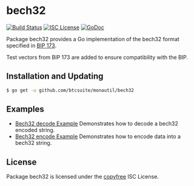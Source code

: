bech32
==========

[![Build Status](http://img.shields.io/travis/btcsuite/monautil.svg)](https://travis-ci.org/btcsuite/monautil)
[![ISC License](http://img.shields.io/badge/license-ISC-blue.svg)](http://copyfree.org)
[![GoDoc](https://godoc.org/github.com/btcsuite/monautil/bech32?status.png)](http://godoc.org/github.com/btcsuite/monautil/bech32)

Package bech32 provides a Go implementation of the bech32 format specified in
[BIP 173](https://github.com/monacoin/bips/blob/master/bip-0173.mediawiki).

Test vectors from BIP 173 are added to ensure compatibility with the BIP.

## Installation and Updating

```bash
$ go get -u github.com/btcsuite/monautil/bech32
```

## Examples

* [Bech32 decode Example](http://godoc.org/github.com/btcsuite/monautil/bech32#example-Bech32Decode)
  Demonstrates how to decode a bech32 encoded string.
* [Bech32 encode Example](http://godoc.org/github.com/btcsuite/monautil/bech32#example-BechEncode)
  Demonstrates how to encode data into a bech32 string.

## License

Package bech32 is licensed under the [copyfree](http://copyfree.org) ISC
License.
